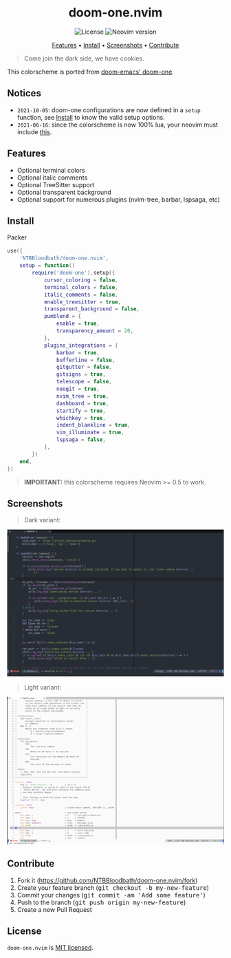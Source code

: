 <div align="center">

# doom-one.nvim

![License](https://img.shields.io/github/license/NTBBloodbath/doom-one.nvim?style=flat-square)
![Neovim version](https://img.shields.io/badge/Neovim-0.5-57A143?style=flat-square&logo=neovim)

[Features](#features) • [Install](#install) • [Screenshots](#screenshots) • [Contribute](#contribute)

</div>

> Come join the dark side, we have cookies.

This colorscheme is ported from [doom-emacs' doom-one].

## Notices

- `2021-10-05`: doom-one configurations are now defined in a `setup` function,
  see [Install](#install) to know the valid setup options.
- `2021-06-16`: since the colorscheme is now 100% lua, your neovim must include
  [this](https://github.com/neovim/neovim/pull/14686).

## Features

- Optional terminal colors
- Optional italic comments
- Optional TreeSitter support
- Optional transparent background
- Optional support for numerous plugins (nvim-tree, barbar, lspsaga, etc)

## Install

Packer
```lua
use({
    'NTBBloodbath/doom-one.nvim',
    setup = function()
        require('doom-one').setup({
            cursor_coloring = false,
            terminal_colors = false,
            italic_comments = false,
            enable_treesitter = true,
            transparent_background = false,
            pumblend = {
                enable = true,
                transparency_amount = 20,
            },
            plugins_integrations = {
                barbar = true,
                bufferline = false,
                gitgutter = false,
                gitsigns = true,
                telescope = false,
                neogit = true,
                nvim_tree = true,
                dashboard = true,
                startify = true,
                whichkey = true,
                indent_blankline = true,
                vim_illuminate = true,
                lspsaga = false,
            },
        })
    end,
})
```

> **IMPORTANT:** this colorscheme requires Neovim >= 0.5 to work.

## Screenshots

> Dark variant:

![doom-one](./assets/doom-one.png)

> Light variant:

![doom-one-light](./assets/doom-one-light.png)

## Contribute

1. Fork it (https://github.com/NTBBloodbath/doom-one.nvim/fork)
2. Create your feature branch (<kbd>git checkout -b my-new-feature</kbd>)
3. Commit your changes (<kbd>git commit -am 'Add some feature'</kbd>)
4. Push to the branch (<kbd>git push origin my-new-feature</kbd>)
5. Create a new Pull Request

## License

`doom-one.nvim` is [MIT licensed](./LICENSE).

[doom-emacs' doom-one]: https://github.com/hlissner/emacs-doom-themes/blob/master/themes/doom-one-theme.el
